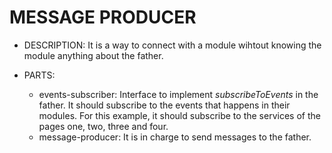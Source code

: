MESSAGE PRODUCER
=================

* DESCRIPTION: It is a way to connect with a module wihtout knowing the module anything about the father. 

* PARTS:
    - events-subscriber: 
        Interface to implement _subscribeToEvents_ in the father. It should subscribe to the events that happens in their modules. For this example, it should subscribe to the services of the pages one, two, three and four.
    - message-producer:
        It is in charge to send messages to the father.